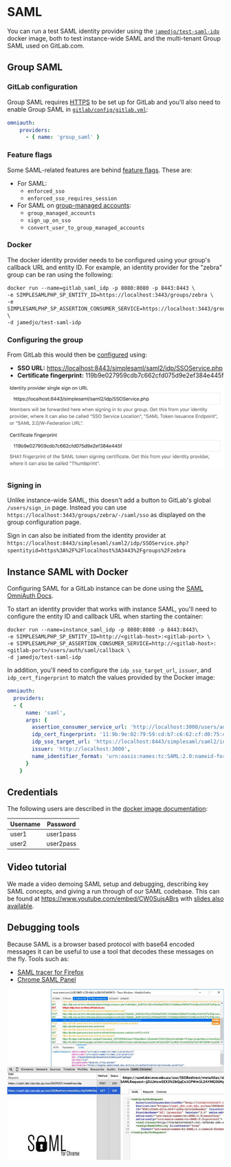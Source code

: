 # SAML

You can run a test SAML identity provider using the [`jamedjo/test-saml-idp`](https://hub.docker.com/r/jamedjo/test-saml-idp/)
docker image, both to test instance-wide SAML and the multi-tenant Group SAML used on GitLab.com.

## Group SAML

### GitLab configuration

Group SAML requires [HTTPS](https.md) to be set up for GitLab and you'll also need to enable Group SAML in [`gitlab/config/gitlab.yml`](https://gitlab.com/gitlab-org/gitlab/blob/d8ef45c25ef3f08e5fcda703185f36203bfecd6b/config/gitlab.yml.example#L693):

```yaml
omniauth:
    providers:
      - { name: 'group_saml' }
```

### Feature flags

Some SAML-related features are behind [feature flags](https://docs.gitlab.com/ee/development/feature_flags/index.html). These are:

- For SAML:
  - `enforced_sso`
  - `enforced_sso_requires_session`
- For SAML on [group-managed accounts](https://docs.gitlab.com/ee/user/group/saml_sso/index.html#group-managed-accounts):
  - `group_managed_accounts`
  - `sign_up_on_sso`
  - `convert_user_to_group_managed_accounts`

### Docker

The docker identity provider needs to be configured using your group's callback URL and entity ID.
For example, an identity provider for the "zebra" group can be ran using the following:

```shell
docker run --name=gitlab_saml_idp -p 8080:8080 -p 8443:8443 \
-e SIMPLESAMLPHP_SP_ENTITY_ID=https://localhost:3443/groups/zebra \
-e SIMPLESAMLPHP_SP_ASSERTION_CONSUMER_SERVICE=https://localhost:3443/groups/zebra/-/saml/callback \
-d jamedjo/test-saml-idp
```

### Configuring the group

From GitLab this would then be [configured](https://docs.gitlab.com/ee/user/group/saml_sso/#how-to-configure) using:

- **SSO URL:** <https://localhost:8443/simplesaml/saml2/idp/SSOService.php>
- **Certificate fingerprint:** 119b9e027959cdb7c662cfd075d9e2ef384e445f

![Group SAML Settings for Docker](img/group-saml-settings-for-docker.png)

### Signing in

Unlike instance-wide SAML, this doesn't add a button to GitLab's global `/users/sign_in` page.
Instead you can use `https://localhost:3443/groups/zebra/-/saml/sso` as displayed on the group configuration page.

Sign in can also be initiated from the identity provider at `https://localhost:8443/simplesaml/saml2/idp/SSOService.php?spentityid=https%3A%2F%2Flocalhost%3A3443%2Fgroups%2Fzebra`

## Instance SAML with Docker

Configuring SAML for a GitLab instance can be done using the [SAML OmniAuth Docs](https://docs.gitlab.com/ee/integration/saml.html).

To start an identity provider that works with instance SAML, you'll need to configure the entity ID and callback URL when starting the container:

```shell
docker run --name=instance_saml_idp -p 8080:8080 -p 8443:8443\
-e SIMPLESAMLPHP_SP_ENTITY_ID=http://<gitlab-host>:<gitlab-port> \
-e SIMPLESAMLPHP_SP_ASSERTION_CONSUMER_SERVICE=http://<gitlab-host>:<gitlab-port>/users/auth/saml/callback \
-d jamedjo/test-saml-idp
```

In addition, you'll need to configure the `idp_sso_target_url`, `issuer`, and `idp_cert_fingerprint` to match the values provided by the Docker image:

```yaml
omniauth:
  providers:
  - {
      name: 'saml',
      args: {
        assertion_consumer_service_url: 'http://localhost:3000/users/auth/saml/callback',
        idp_cert_fingerprint: '11:9b:9e:02:79:59:cd:b7:c6:62:cf:d0:75:d9:e2:ef:38:4e:44:5f',
        idp_sso_target_url: 'https://localhost:8443/simplesaml/saml2/idp/SSOService.php',
        issuer: 'http://localhost:3000',
        name_identifier_format: 'urn:oasis:names:tc:SAML:2.0:nameid-format:persistent'
      }
    }
```

## Credentials

The following users are described in the [docker image documentation](https://hub.docker.com/r/jamedjo/test-saml-idp/#usage):

| Username | Password |
| -------- | -------- |
| user1 | user1pass |
| user2 | user2pass |

## Video tutorial

We made a video demoing SAML setup and debugging, describing key SAML concepts,
and giving a run through of our SAML codebase. This can be found at
<https://www.youtube.com/embed/CW0SujsABrs> with [slides also available](https://gitlab.com/gl-retrospectives/manage/uploads/2c057dd7fddb91512e93d006a3fc0048/SAML_Knowledge_Sharing__Manage_201s_.pdf).

## Debugging tools

Because SAML is a browser based protocol with base64 encoded messages it can be
useful to use a tool that decodes these messages on the fly. Tools such as:

- [SAML tracer for Firefox](https://addons.mozilla.org/en-US/firefox/addon/saml-tracer/)
- [Chrome SAML Panel](https://chrome.google.com/webstore/detail/saml-chrome-panel/paijfdbeoenhembfhkhllainmocckace?hl=en)

![SAML debugging tools](img/saml_debugging_tools.jpg)
